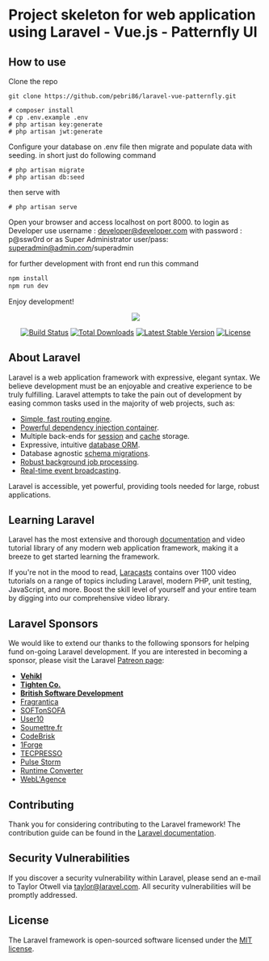 # Project skeleton for web application using Laravel - Vue.js - Patternfly UI

## How to use

Clone the repo

```
git clone https://github.com/pebri86/laravel-vue-patternfly.git
```

```
# composer install
# cp .env.example .env
# php artisan key:generate
# php artisan jwt:generate
```
Configure your database on .env file then migrate and populate data with seeding. in short just do following command

```
# php artisan migrate
# php artisan db:seed
```

then serve with
```
# php artisan serve
```
Open your browser and access localhost on port 8000.
to login as Developer use username : developer@developer.com with password : p@ssw0rd
or as Super Administrator user/pass: superadmin@admin.com/superadmin

for further development with front end run this command

```bash
npm install
npm run dev
```

Enjoy development!

<p align="center"><img src="https://laravel.com/assets/img/components/logo-laravel.svg"></p>

<p align="center">
<a href="https://travis-ci.org/laravel/framework"><img src="https://travis-ci.org/laravel/framework.svg" alt="Build Status"></a>
<a href="https://packagist.org/packages/laravel/framework"><img src="https://poser.pugx.org/laravel/framework/d/total.svg" alt="Total Downloads"></a>
<a href="https://packagist.org/packages/laravel/framework"><img src="https://poser.pugx.org/laravel/framework/v/stable.svg" alt="Latest Stable Version"></a>
<a href="https://packagist.org/packages/laravel/framework"><img src="https://poser.pugx.org/laravel/framework/license.svg" alt="License"></a>
</p>

## About Laravel

Laravel is a web application framework with expressive, elegant syntax. We believe development must be an enjoyable and creative experience to be truly fulfilling. Laravel attempts to take the pain out of development by easing common tasks used in the majority of web projects, such as:

* [Simple, fast routing engine](https://laravel.com/docs/routing).
* [Powerful dependency injection container](https://laravel.com/docs/container).
* Multiple back-ends for [session](https://laravel.com/docs/session) and [cache](https://laravel.com/docs/cache) storage.
* Expressive, intuitive [database ORM](https://laravel.com/docs/eloquent).
* Database agnostic [schema migrations](https://laravel.com/docs/migrations).
* [Robust background job processing](https://laravel.com/docs/queues).
* [Real-time event broadcasting](https://laravel.com/docs/broadcasting).

Laravel is accessible, yet powerful, providing tools needed for large, robust applications.

## Learning Laravel

Laravel has the most extensive and thorough [documentation](https://laravel.com/docs) and video tutorial library of any modern web application framework, making it a breeze to get started learning the framework.

If you're not in the mood to read, [Laracasts](https://laracasts.com) contains over 1100 video tutorials on a range of topics including Laravel, modern PHP, unit testing, JavaScript, and more. Boost the skill level of yourself and your entire team by digging into our comprehensive video library.

## Laravel Sponsors

We would like to extend our thanks to the following sponsors for helping fund on-going Laravel development. If you are interested in becoming a sponsor, please visit the Laravel [Patreon page](https://patreon.com/taylorotwell):

* **[Vehikl](https://vehikl.com/)**
* **[Tighten Co.](https://tighten.co)**
* **[British Software Development](https://www.britishsoftware.co)**
* [Fragrantica](https://www.fragrantica.com)
* [SOFTonSOFA](https://softonsofa.com/)
* [User10](https://user10.com)
* [Soumettre.fr](https://soumettre.fr/)
* [CodeBrisk](https://codebrisk.com)
* [1Forge](https://1forge.com)
* [TECPRESSO](https://tecpresso.co.jp/)
* [Pulse Storm](http://www.pulsestorm.net/)
* [Runtime Converter](http://runtimeconverter.com/)
* [WebL'Agence](https://weblagence.com/)

## Contributing

Thank you for considering contributing to the Laravel framework! The contribution guide can be found in the [Laravel documentation](https://laravel.com/docs/contributions).

## Security Vulnerabilities

If you discover a security vulnerability within Laravel, please send an e-mail to Taylor Otwell via [taylor@laravel.com](mailto:taylor@laravel.com). All security vulnerabilities will be promptly addressed.

## License

The Laravel framework is open-sourced software licensed under the [MIT license](https://opensource.org/licenses/MIT).
